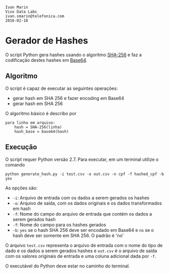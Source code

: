 ```
Ivan Marin
Vivo Data Labs
ivan.smarin@telefonica.com
2016-02-18
```
# Gerador de Hashes
O script Python gera hashes usando o algoritmo [SHA-256](https://en.wikipedia.org/wiki/SHA-2)
e faz a codificação destes hashes em [Base64](https://en.wikipedia.org/wiki/Base64).

## Algoritmo
O script é capaz de executar as seguintes operações:

- gerar hash em SHA 256 e fazer encoding em Base64
- gerar hash em SHA 256

O algoritmo básico é describo por

```
para linha em arquivo:
    hash = SHA-256(linha)
    hash_base = base64(hash)
```

## Execução
O script requer Python versão 2.7. Para executar, em um terminal utilize o comando

```
python generate_hash.py -i test.csv -o out.csv -n cpf -f hashed_cpf -b yes 
```

As opções são:

- `-i`: Arquivo de entrada com os dados a serem gerados os hashes
- `-o`: Arquivo de saída, com os dados originais e os dados transformados em hash
- `-f`: Nome do campo do arquivo de entrada que contém os dados a serem gerados hash
- `-f`: Nome do campo para os hashes gerados
- `-b`: `yes` se o hash SHA 256 deve ser encodado em Base64 e `no` se o hash deve ser somente em SHA 256. O padrão é 'no'

O arquivo `test.csv` representa o arquivo de entrada com o nome do tipo de dado e os dados a serem gerados hashes e `out.csv` é
o arquivo de saída com os valores originais de entrada e uma coluna adicional dada por `-f`.

O executável do Python deve estar no caminho do terminal.

